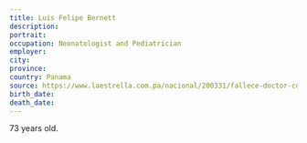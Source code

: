 ```yaml
---
title: Luis Felipe Bernett
description: 
portrait: 
occupation: Neonatologist and Pediatrician
employer: 
city: 
province: 
country: Panama
source: https://www.laestrella.com.pa/nacional/200331/fallece-doctor-coronavirus-medicos-lamentan-partida
birth_date: 
death_date: 
---
```


73 years old.